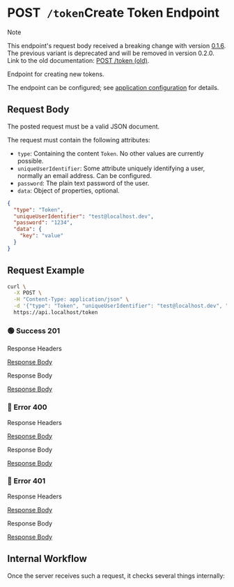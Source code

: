 # <span class="title-url"><span class="method-post">POST</span>` /token`</span><span class="title-human">Create Token Endpoint</span>

<!-- panels:start -->
<!-- div:left-panel -->

> [!NOTE]
> This endpoint's request body received a breaking change with version [0.1.6](https://github.com/ember-nexus/api/releases/tag/0.1.6).
> The previous variant is deprecated and will be removed in version 0.2.0.
> Link to the old documentation: [POST /token (old)](/api-endpoints/user/post-token-old.md).

Endpoint for creating new tokens.

The endpoint can be configured; see
[application configuration](/getting-started/configuration?id=application-configuration) for details.

## Request Body

The posted request must be a valid JSON document.

The request must contain the following attributes:

- `type`: Containing the content `Token`. No other values are currently possible.
- `uniqueUserIdentifier`: Some attribute uniquely identifying a user, normally an email address. Can be configured.
- `password`: The plain text password of the user.
- `data`: Object of properties, optional.

```json
{
  "type": "Token",
  "uniqueUserIdentifier": "test@localhost.dev",
  "password": "1234",
  "data": {
    "key": "value"
  }
}
```

## Request Example

```bash
curl \
  -X POST \
  -H "Content-Type: application/json" \
  -d '{"type": "Token", "uniqueUserIdentifier": "test@localhost.dev", "password": "1234"}' \
  https://api.localhost/token
```

<!-- tabs:start -->

### **🟢 Success 201**

<div class="code-title auto-refresh">Response Headers</div>

[Response Body](./post-token/201-response-header.txt ':include :type=code')

<div class="code-title auto-refresh">Response Body</div>

[Response Body](./post-token/201-response-body.json ':include :type=code')

### **🔴 Error 400**

<div class="code-title auto-refresh">Response Headers</div>

[Response Body](./post-token/400-response-header.txt ':include :type=code')

<div class="code-title auto-refresh">Response Body</div>

[Response Body](./post-token/400-response-body.json ':include :type=code problem+json')

### **🔴 Error 401**

<div class="code-title auto-refresh">Response Headers</div>

[Response Body](./post-token/401-response-header.txt ':include :type=code')

<div class="code-title auto-refresh">Response Body</div>

[Response Body](./post-token/401-response-body.json ':include :type=code problem+json')

<!-- tabs:end -->

<!-- div:right-panel -->

## Internal Workflow

Once the server receives such a request, it checks several things internally:

<div id="graph-container-1" class="graph-container" style="height:1200px"></div>

<!-- panels:end -->

<script>
G6.registerEdge('polyline-edge', {
  draw(cfg, group) {
    const { startPoint, endPoint } = cfg;
    const hgap = Math.abs(endPoint.x - startPoint.x);

    const path = [
      ['M', startPoint.x, startPoint.y],
      [
        'C',
        startPoint.x + hgap / 4,
        startPoint.y,
        endPoint.x - hgap / 2,
        endPoint.y,
        endPoint.x,
        endPoint.y,
      ],
    ];
    const shape = group.addShape('path', {
      attrs: {
        stroke: '#AAB7C4',
        path,
      },
      name: 'path-shape',
    });
    const midPoint = {
      x: (startPoint.x + endPoint.x) / 2,
      y: (startPoint.y + endPoint.y) / 2,
    };
    const label = group.addShape('text', {
      attrs: {
        text: cfg.label + '###########',
        x: midPoint.x,
        y: midPoint.y,
        textAlign: 'center',
        textBaseline: 'middle',
        fill: '#000',
        fontSize: 14,
      },
      name: 'label-shape',
    });
    return shape;
  },
});
renderWorkflow(document.getElementById('graph-container-1'), {
  nodes: [
    { id: 'init', ...workflowStart, label: 'server receives POST-request' },
    { id: 'checkType', ...workflowDecision, label: 'is type given?' },
    { id: 'checkTypeContent', ...workflowDecision, label: 'is type equal\nto "Token"?' },
    { id: 'checkUniqueUserIdentifierProperty', ...workflowDecision, label: 'is uniqueUserIdentifier\ngiven?' },
    { id: 'checkPasswordProperty', ...workflowDecision, label: "is password given?" },
    { id: 'checkCredentials', ...workflowDecision, label: 'are credentials ok?' },
    { id: 'createToken', ...workflowStep, label: "create token" },
    { id: 'error400', ...workflowEndError, label: "return 400" },
    { id: 'error401', ...workflowEndError, label: 'return 401' },
    { id: 'success201', ...workflowEndSuccess , label: "return 201"},
  ],
  edges: [
    { source: 'init', target: 'checkType', label: '' },
    { source: 'checkType', target: 'checkTypeContent', label: 'yes' },
    { source: 'checkType', target: 'error400', label: 'no' },
    { source: 'checkTypeContent', target: 'checkUniqueUserIdentifierProperty', label: 'yes' },
    { source: 'checkTypeContent', target: 'error400', label: 'no' },
    { source: 'checkUniqueUserIdentifierProperty', target: 'checkPasswordProperty', label: 'yes' },
    { source: 'checkUniqueUserIdentifierProperty', target: 'error400', label: 'no' },
    { source: 'checkPasswordProperty', target: 'checkCredentials', label: 'yes' },
    { source: 'checkPasswordProperty', target: 'error400', label: 'no' },
    { source: 'checkCredentials', target: 'createToken', label: 'yes' },
    { source: 'checkCredentials', target: 'error401', label: 'no' },
    { source: 'createToken', target: 'success201', label: '' },
  ],
}, 'TB');
</script>
